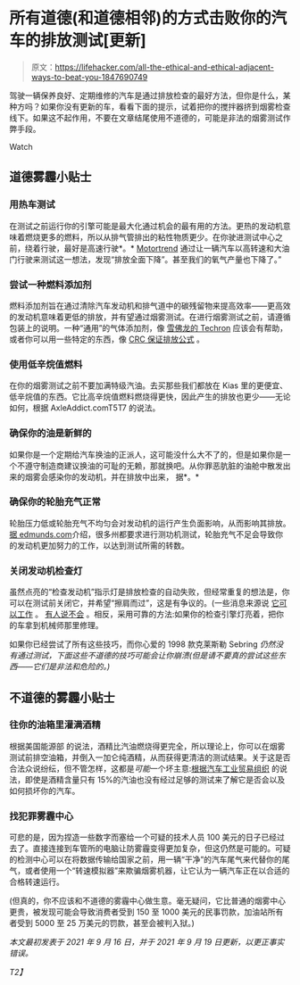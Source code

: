 # 所有道德(和道德相邻)的方式击败你的汽车的排放测试[更新]

> 原文：<https://lifehacker.com/all-the-ethical-and-ethical-adjacent-ways-to-beat-you-1847690749>

驾驶一辆保养良好、定期维修的汽车是通过排放检查的最好方法，但你是什么，某种方吗？如果你没有更新的车，看看下面的提示，试着把你的搅拌器挤到烟雾检查线下。如果这不起作用，不要在文章结尾使用不道德的，可能是非法的烟雾测试作弊手段。

Watch

## **道德雾霾小贴士**

### **用热车测试**

在测试之前运行你的引擎可能是最大化通过机会的最有用的方法。更热的发动机意味着燃烧更多的燃料，所以从排气管排出的粘性物质更少。在你驶进测试中心之前，绕着行驶，最好是高速行驶*。* [Motortrend](https://www.motortrend.com/how-to/impp-1109-how-to-cheat-an-emissions-test/) 通过让一辆汽车以高转速和大油门行驶来测试这一想法，发现“排放全面下降”。甚至我们的氧气产量也下降了。”

### **尝试一种燃料添加剂**

燃料添加剂旨在通过清除汽车发动机和排气道中的碳残留物来提高效率——更高效的发动机意味着更低的排放，并有望通过烟雾测试。在进行烟雾测试之前，请遵循包装上的说明。一种“通用”的气体添加剂，像 [雪佛龙的 Techron](https://www.chevronlubricants.com/en_us/home/products/by_brand/techron.html?gclid=Cj0KCQjw1ouKBhC5ARIsAHXNMI_LMm_uW69Zm5c9Lp_hK8Wc6eoO4IAKi_vFy0UHl0XYDwbthSGvRmgaArVTEALw_wcB&gclsrc=aw.ds) 应该会有帮助，或者你可以用一些特定的东西，像 [CRC 保证排放公式](https://www.amazon.com/CRC-05063-Guaranteed-Emissions-Formula/dp/B000CIPUR8?asc_campaign=InlineText&asc_refurl=https://lifehacker.com/all-the-ethical-and-ethical-adjacent-ways-to-beat-you-1847690749&asc_source=&tag=kinjalifehackerlink-20) 。

### **使用低辛烷值燃料**

在你的烟雾测试之前不要加满特级汽油。去买那些我们都放在 Kias 里的更便宜、低辛烷值的东西。它比高辛烷值燃料燃烧得更快，因此产生的排放也更少——无论如何，根据 AxleAddict.comT5T7 的说法。

### **确保你的油是新鲜的**

如果你是一个定期给汽车换油的正派人，这可能没什么大不了的，但是如果你是一个不遵守制造商建议换油的可耻的无赖，那就换吧。从你罪恶肮脏的油舱中散发出来的烟雾会感染你的发动机，并在排放中出来， 据*。*

### **确保你的轮胎充气正常**

轮胎压力低或轮胎充气不均匀会对发动机的运行产生负面影响，从而影响其排放。[据 edmunds.com](https://www.edmunds.com/how-to/how-to-pass-a-smog-check.html)介绍，很多州都要求进行测功机测试，轮胎充气不足会导致你的发动机更加努力的工作，以达到测试所需的转数。

### **关闭发动机检查灯**

虽然点亮的“检查发动机”指示灯是排放检查的自动失败，但经常重复的想法是，你可以在测试前关闭它，并希望“擦肩而过”，这是有争议的。(一些消息来源说 [它可以工作](https://axleaddict.com/auto-repair/Tricks-to-Passing-a-Smog-Test) 。 [有人说不会](https://www.cars.com/articles/emissions-testing-101-what-you-need-to-know-1420696641293/) 。相反，采用可靠的方法:如果你的检查引擎灯亮着，把你的车拿到机械师那里修理。

如果你已经尝试了所有这些技巧，而你心爱的 1998 款克莱斯勒 Sebring *仍然没有通过测试，下面这些不道德的技巧可能会让你崩溃(但是请不要真的尝试这些东西——它们是非法和危险的。)*

## **不道德的雾霾小贴士**

### **往你的油箱里灌满酒精**

根据美国能源部 的说法，酒精比汽油燃烧得更完全，所以理论上，你可以在烟雾测试前排空油箱，并倒入一加仑纯酒精，从而获得更清洁的测试结果。关于这是否合法众说纷纭，但不管怎样，这都是*可能*一个坏主意:[根据汽车工业贸易组织](https://www.edmunds.com/fuel-economy/controversial-e15-fuel-blend-is-on-the-way.html) 的说法，即使是酒精含量只有 15%的汽油也没有经过足够的测试来了解它是否会以及如何损坏你的汽车。

### **找犯罪雾霾中心**

可悲的是，因为捏造一些数字而塞给一个可疑的技术人员 100 美元的日子已经过去了。直接连接到车管所的电脑让防雾霾变得更加复杂，但这仍然是可能的。可疑的检测中心可以在将数据传输给国家之前，用一辆“干净”的汽车尾气来代替你的尾气，或者使用一个“转速模拟器”来欺骗烟雾机器，让它认为一辆汽车正在以合适的合格转速运行。

(但真的，你不应该和不道德的雾霾中心做生意。毫无疑问，它比普通的烟雾中心更贵，被发现可能会导致消费者受到 150 至 1000 美元的民事罚款，加油站所有者受到 5000 至 25 万美元的罚款，甚至会被判入狱。)

*本文最初发表于 2021 年 9 月 16 日，并于 2021 年 9 月 19 日更新，以更正事实错误。*

*T2】*